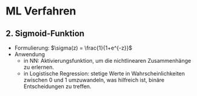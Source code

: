 # ML Verfahren 
## 2. Sigmoid-Funktion 
- Formulierung: $\sigma(z) = \frac{1}{1+e^{-z}}$ 
- Anwendung 
	- in NN: Aktivierungsfunktion, um die nichtlinearen Zusammenhänge zu erlernen. 
	- in Logistische Regression: stetige Werte in Wahrscheinlichkeiten zwischen 0 und 1 umzuwandeln, was hilfreich ist, binäre Entscheidungen zu treffen. 